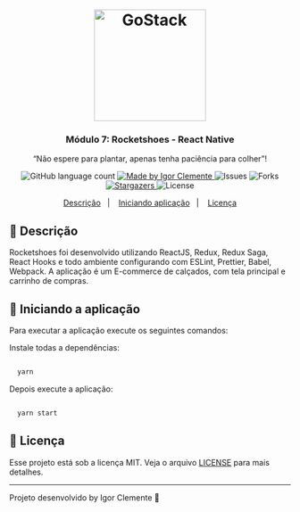 <h1 align="center">
    <img alt="GoStack" src="https://rocketseat-cdn.s3-sa-east-1.amazonaws.com/bootcamp-header.png" width="200px" />
</h1>

<h3 align="center">
  Módulo 7: Rocketshoes - React Native
</h3>

<p align="center">“Não espere para plantar, apenas tenha paciência para colher”!</blockquote>

<p align="center">
  <img alt="GitHub language count" src="https://img.shields.io/github/languages/count/IgorClemente/bootcamp-gostack-module7?color=%2304D361">

  <a href="https://rocketseat.com.br">
    <img alt="Made by Igor Clemente" src="https://img.shields.io/badge/made%20by-Igor Clemente-%2304D361">
  </a>

  <img alt="Issues" src="https://img.shields.io/github/issues/IgorClemente/bootcamp-gostack-module7">

  <img alt="Forks" src="https://img.shields.io/github/forks/IgorClemente/bootcamp-gostack-module7">

  <a href="https://github.com/IgorClemente/bootcamp-gostack-module2-3/stargazers">
    <img alt="Stargazers" src="https://img.shields.io/github/stars/IgorClemente/bootcamp-gostack-module7">
  </a>

  <img alt="License" src="https://img.shields.io/github/license/IgorClemente/bootcamp-gostack-module7">
</p>

<p align="center">
  <a href="#rocket-descrição">Descrição</a>&nbsp;&nbsp;&nbsp;|&nbsp;&nbsp;&nbsp;
  <a href="#hammer-iniciando-a-aplicação">Iniciando aplicação</a>&nbsp;&nbsp;&nbsp;|&nbsp;&nbsp;&nbsp;
  <a href="#memo-licença">Licença</a>
</p>

## :rocket: Descrição

Rocketshoes foi desenvolvido utilizando ReactJS, Redux, Redux Saga, React Hooks e todo ambiente configurando com ESLint, Prettier, Babel, Webpack. A aplicação é um E-commerce de calçados, com tela principal e carrinho de compras.

## :hammer: Iniciando a aplicação

Para executar a aplicação execute os seguintes comandos:

Instale todas a dependências:

```bash

  yarn

```

Depois execute a aplicação:

```bash

  yarn start

```

## :memo: Licença

Esse projeto está sob a licença MIT. Veja o arquivo [LICENSE](LICENSE) para mais detalhes.

---

Projeto desenvolvido by Igor Clemente :wave:
